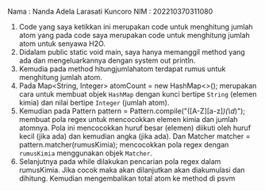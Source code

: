 Nama : Nanda Adela Larasati Kuncoro
NIM : 202210370311080
1. Code yang saya ketikkan ini merupakan code untuk menghitung jumlah atom yang pada code saya merupakan code untuk menghitung jumlah atom untuk senyawa H2O.
2. Didalam public static void main, saya hanya memanggil method yang ada dan mengeluarkannya dengan system out println. 
3. Kemudia pada method hitungjumlahatom terdapat rumus untuk menghitung jumlah atom. 
4. Pada Map<String, Integer> atomCount = new HashMap<>(); merupakan cara untuk membuat objek `HashMap` dengan kunci bertipe `String` (elemen kimia) dan nilai bertipe `Integer` (jumlah atom).
5. Kemudian pada Pattern pattern = Pattern.compile("([A-Z][a-z]*)(\\d*)"); membuat pola regex untuk mencocokkan elemen kimia dan jumlah atomnya. Pola ini mencocokkan huruf besar (elemen) diikuti oleh huruf kecil (jika ada) dan kemudian angka (jika ada). Dan Matcher matcher = pattern.matcher(rumusKimia); mencocokkan pola regex dengan `rumusKimia` menggunakan objek `Matcher`.
6. Selanjutnya pada while dilakukan pencarian pola regex dalam rumusKimia. Jika cocok maka akan dilanjutkan akan diakumulasi dan dihitung. Kemudian mengembalikan total atom ke method di psvm
